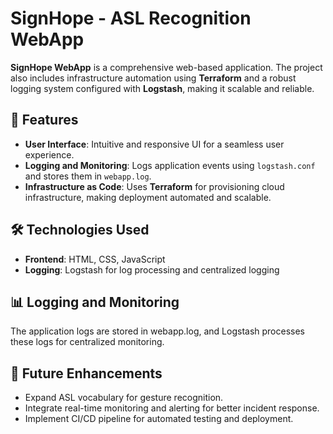 # SignHope - ASL Recognition WebApp

**SignHope WebApp** is a comprehensive web-based application. The project also includes infrastructure automation using **Terraform** and a robust logging system configured with **Logstash**, making it scalable and reliable.

## 🚀 Features

- **User Interface**: Intuitive and responsive UI for a seamless user experience.
- **Logging and Monitoring**: Logs application events using `logstash.conf` and stores them in `webapp.log`.
- **Infrastructure as Code**: Uses **Terraform** for provisioning cloud infrastructure, making deployment automated and scalable.

## 🛠️ Technologies Used

- **Frontend**: HTML, CSS, JavaScript
- **Logging**: Logstash for log processing and centralized logging

## 📊 Logging and Monitoring
The application logs are stored in webapp.log, and Logstash processes these logs for centralized monitoring.

## 📝 Future Enhancements
- Expand ASL vocabulary for gesture recognition.
- Integrate real-time monitoring and alerting for better incident response.
- Implement CI/CD pipeline for automated testing and deployment.
